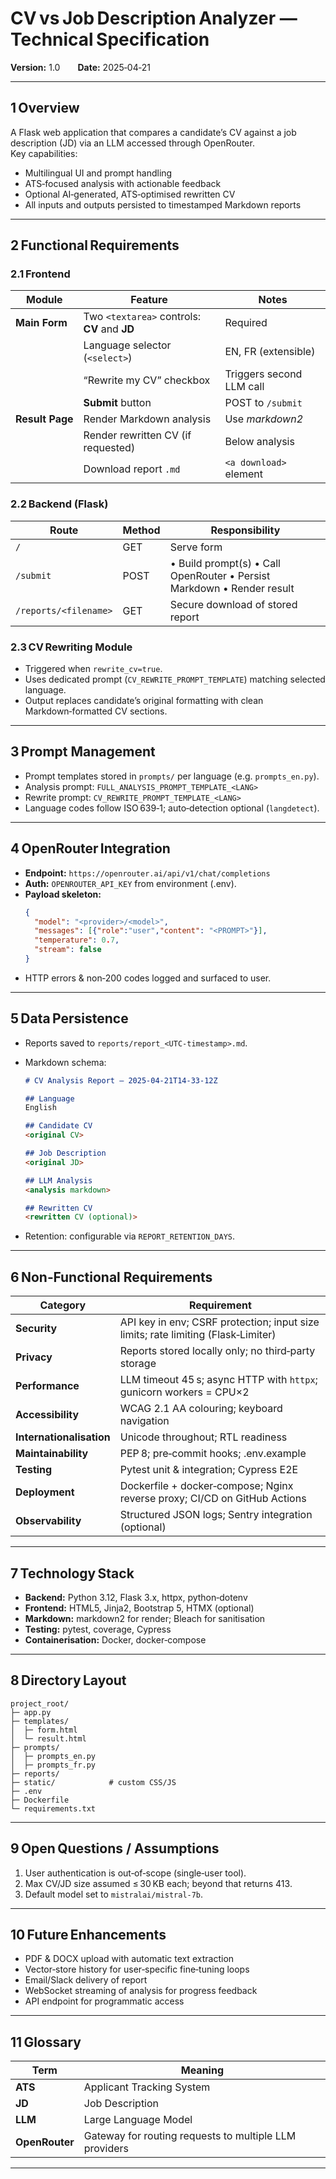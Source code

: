 
# CV vs Job Description Analyzer — Technical Specification  
**Version:** 1.0  **Date:** 2025‑04‑21

---

## 1 Overview
A Flask web application that compares a candidate’s CV against a job description (JD) via an LLM accessed through OpenRouter.  
Key capabilities:

* Multilingual UI and prompt handling  
* ATS‑focused analysis with actionable feedback  
* Optional AI‑generated, ATS‑optimised rewritten CV  
* All inputs and outputs persisted to timestamped Markdown reports  

---

## 2 Functional Requirements

### 2.1 Frontend  
| Module | Feature | Notes |
|--------|---------|-------|
| **Main Form** | Two `<textarea>` controls: **CV** and **JD** | Required |
| | Language selector (`<select>`) | EN, FR (extensible) |
| | “Rewrite my CV” checkbox | Triggers second LLM call |
| | **Submit** button | POST to `/submit` |
| **Result Page** | Render Markdown analysis | Use *markdown2* |
| | Render rewritten CV (if requested) | Below analysis |
| | Download report `.md` | `<a download>` element |

### 2.2 Backend (Flask)
| Route | Method | Responsibility |
|-------|--------|----------------|
| `/` | GET | Serve form |
| `/submit` | POST | • Build prompt(s)  • Call OpenRouter  • Persist Markdown  • Render result |
| `/reports/<filename>` | GET | Secure download of stored report |

### 2.3 CV Rewriting Module
* Triggered when `rewrite_cv=true`.  
* Uses dedicated prompt (`CV_REWRITE_PROMPT_TEMPLATE`) matching selected language.  
* Output replaces candidate’s original formatting with clean Markdown‑formatted CV sections.

---

## 3 Prompt Management
* Prompt templates stored in `prompts/` per language (e.g. `prompts_en.py`).  
* Analysis prompt: `FULL_ANALYSIS_PROMPT_TEMPLATE_<LANG>`  
* Rewrite prompt: `CV_REWRITE_PROMPT_TEMPLATE_<LANG>`  
* Language codes follow ISO 639‑1; auto‑detection optional (`langdetect`).  

---

## 4 OpenRouter Integration
* **Endpoint:** `https://openrouter.ai/api/v1/chat/completions`  
* **Auth:** `OPENROUTER_API_KEY` from environment (.env).  
* **Payload skeleton:**  
  ```json
  {
    "model": "<provider>/<model>",
    "messages": [{"role":"user","content": "<PROMPT>"}],
    "temperature": 0.7,
    "stream": false
  }
  ```  
* HTTP errors & non‑200 codes logged and surfaced to user.

---

## 5 Data Persistence
* Reports saved to `reports/report_<UTC‑timestamp>.md`.  
* Markdown schema:

  ```markdown
  # CV Analysis Report — 2025‑04‑21T14‑33‑12Z

  ## Language
  English

  ## Candidate CV
  <original CV>

  ## Job Description
  <original JD>

  ## LLM Analysis
  <analysis markdown>

  ## Rewritten CV
  <rewritten CV (optional)>
  ```

* Retention: configurable via `REPORT_RETENTION_DAYS`.

---

## 6 Non‑Functional Requirements
| Category | Requirement |
|----------|-------------|
| **Security** | API key in env; CSRF protection; input size limits; rate limiting (Flask‑Limiter) |
| **Privacy** | Reports stored locally only; no third‑party storage |
| **Performance** | LLM timeout 45 s; async HTTP with `httpx`; gunicorn workers = CPU×2 |
| **Accessibility** | WCAG 2.1 AA colouring; keyboard navigation |
| **Internationalisation** | Unicode throughout; RTL readiness |
| **Maintainability** | PEP 8; pre‑commit hooks; .env.example |
| **Testing** | Pytest unit & integration; Cypress E2E |
| **Deployment** | Dockerfile + docker‑compose; Nginx reverse proxy; CI/CD on GitHub Actions |
| **Observability** | Structured JSON logs; Sentry integration (optional) |

---

## 7 Technology Stack
* **Backend:** Python 3.12, Flask 3.x, httpx, python‑dotenv  
* **Frontend:** HTML5, Jinja2, Bootstrap 5, HTMX (optional)  
* **Markdown:** markdown2 for render; Bleach for sanitisation  
* **Testing:** pytest, coverage, Cypress  
* **Containerisation:** Docker, docker‑compose

---

## 8 Directory Layout
```
project_root/
├─ app.py
├─ templates/
│  ├─ form.html
│  └─ result.html
├─ prompts/
│  ├─ prompts_en.py
│  ├─ prompts_fr.py
├─ reports/
├─ static/            # custom CSS/JS
├─ .env
├─ Dockerfile
└─ requirements.txt
```

---

## 9 Open Questions / Assumptions
1. User authentication is out‑of‑scope (single‑user tool).  
2. Max CV/JD size assumed ≤ 30 KB each; beyond that returns 413.  
3. Default model set to `mistralai/mistral-7b`.  

---

## 10 Future Enhancements
* PDF & DOCX upload with automatic text extraction  
* Vector‑store history for user‑specific fine‑tuning loops  
* Email/Slack delivery of report  
* WebSocket streaming of analysis for progress feedback  
* API endpoint for programmatic access  

---

## 11 Glossary
| Term | Meaning |
|------|---------|
| **ATS** | Applicant Tracking System |
| **JD** | Job Description |
| **LLM** | Large Language Model |
| **OpenRouter** | Gateway for routing requests to multiple LLM providers |

---

